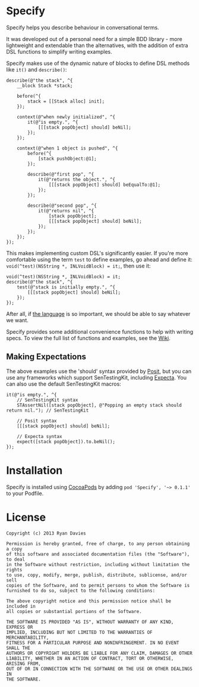 Specify
=======

Specify helps you describe behaviour in conversational terms.

It was developed out of a personal need for a simple BDD library - more lightweight and extendable than the alternatives, with the addition of extra DSL functions to simplify writing examples.

Specify makes use of the dynamic nature of blocks to define DSL methods like `it()` and `describe()`:

```
describe(@"the stack", ^{
    __block Stack *stack;

    before(^{
        stack = [[Stack alloc] init];
    });

    context(@"when newly initialized", ^{
        it(@"is empty.", ^{
            [[[stack popObject] should] beNil];
        });
    });
    
    context(@"when 1 object is pushed", ^{
        before(^{
            [stack pushObject:@1];
        });
        
        describe(@"first pop", ^{
            it(@"returns the object.", ^{
                [[[stack popObject] should] beEqualTo:@1];
            });
        });
    
        describe(@"second pop", ^{
            it(@"returns nil", ^{
                [stack popObject];
                [[[stack popObject] should] beNil];
            });
        });
    });
});
```

This makes implementing custom DSL's significantly easier. If you're more comfortable using the term `test` to define examples, go ahead and define it: `void(^test)(NSString *, INLVoidBlock) = it;`, then use it:

```
void(^test)(NSString *, INLVoidBlock) = it;
describe(@"the stack", ^{
    test(@"stack is initially empty.", ^{
        [[[stack popObject] should] beNil];
    });
});
```

After all, if [the language][Introducing BDD] is so important, we should be able to say whatever we want.

Specify provides some additional convenience functions to help with writing specs. To view the full list of functions and examples, see the [Wiki][].

[Inline]: http://www.github.com/rdavies/Inline
[Introducing BDD]: http://dannorth.net/introducing-bdd/
[Wiki]: https://github.com/rdavies/Specify/wiki

Making Expectations
-------------------

The above examples use the 'should' syntax provided by [Posit][], but you can use any frameworks which support SenTestingKit, including [Expecta][]. You can also use the default SenTestingKit macros:

```
it(@"is empty.", ^{
    // SenTestingKit syntax
    STAssertNil([stack popObject], @"Popping an empty stack should return nil."); // SenTestingKit
    
    // Posit syntax
    [[[stack popObject] should] beNil];
    
    // Expecta syntax
    expect([stack popObject]).to.beNil();
});
```

[Posit]: https://github.com/rdavies/Posit
[RSpec]: http://rspec.info
[Expecta]: https://github.com/petejkim/expecta

Installation
============

Specify is installed using [CocoaPods][] by adding `pod 'Specify', '~> 0.1.1'` to your Podfile.

[CocoaPods]: https://github.com/CocoaPods/CocoaPods

License
=======

    Copyright (c) 2013 Ryan Davies
    
    Permission is hereby granted, free of charge, to any person obtaining a copy
    of this software and associated documentation files (the "Software"), to deal
    in the Software without restriction, including without limitation the rights
    to use, copy, modify, merge, publish, distribute, sublicense, and/or sell
    copies of the Software, and to permit persons to whom the Software is
    furnished to do so, subject to the following conditions:
    
    The above copyright notice and this permission notice shall be included in
    all copies or substantial portions of the Software.
    
    THE SOFTWARE IS PROVIDED "AS IS", WITHOUT WARRANTY OF ANY KIND, EXPRESS OR
    IMPLIED, INCLUDING BUT NOT LIMITED TO THE WARRANTIES OF MERCHANTABILITY,
    FITNESS FOR A PARTICULAR PURPOSE AND NONINFRINGEMENT. IN NO EVENT SHALL THE
    AUTHORS OR COPYRIGHT HOLDERS BE LIABLE FOR ANY CLAIM, DAMAGES OR OTHER
    LIABILITY, WHETHER IN AN ACTION OF CONTRACT, TORT OR OTHERWISE, ARISING FROM,
    OUT OF OR IN CONNECTION WITH THE SOFTWARE OR THE USE OR OTHER DEALINGS IN
    THE SOFTWARE.
